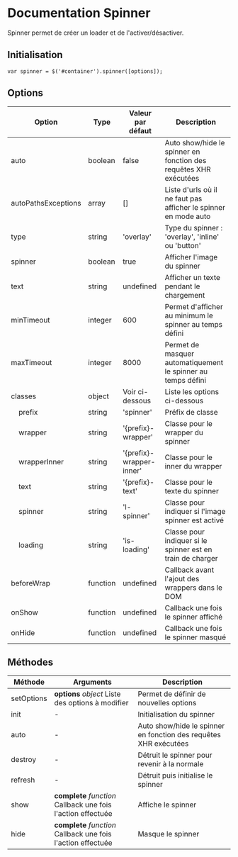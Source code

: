 # Documentation Spinner

Spinner permet de créer un loader et de l'activer/désactiver.

## Initialisation

    var spinner = $('#container').spinner([options]);


## Options

| Option                               | Type     | Valeur par défaut        | Description                                                      |
|--------------------------------------|----------|--------------------------|------------------------------------------------------------------|
| auto                                 | boolean  | false                    | Auto show/hide le spinner en fonction des requêtes XHR exécutées |
| autoPathsExceptions                  | array    | []                       | Liste d'urls où il ne faut pas afficher le spinner en mode auto  |
| type                                 | string   | 'overlay'                | Type du spinner : 'overlay', 'inline' ou 'button'                |
| spinner                              | boolean  | true                     | Afficher l'image du spinner                                      |
| text                                 | string   | undefined                | Afficher un texte pendant le chargement                          |
| minTimeout                           | integer  | 600                      | Permet d'afficher au minimum le spinner au temps défini          |
| maxTimeout                           | integer  | 8000                     | Permet de masquer automatiquement le spinner au temps défini     |
| classes                              | object   | Voir ci-dessous          | Liste les options ci-dessous                                     |
| &nbsp;&nbsp;&nbsp;&nbsp;prefix       | string   | 'spinner'                | Préfix de classe                                                 |
| &nbsp;&nbsp;&nbsp;&nbsp;wrapper      | string   | '{prefix}-wrapper'       | Classe pour le wrapper du spinner                                |
| &nbsp;&nbsp;&nbsp;&nbsp;wrapperInner | string   | '{prefix}-wrapper-inner' | Classe pour le inner du wrapper                                  |
| &nbsp;&nbsp;&nbsp;&nbsp;text         | string   | '{prefix}-text'          | Classe pour le texte du spinner                                  |
| &nbsp;&nbsp;&nbsp;&nbsp;spinner      | string   | 'l-spinner'              | Classe pour indiquer si l'image spinner est activé               |
| &nbsp;&nbsp;&nbsp;&nbsp;loading      | string   | 'is-loading'             | Classe pour indiquer si le spinner est en train de charger       |
| beforeWrap                           | function | undefined                | Callback avant l'ajout des wrappers dans le DOM                  |
| onShow                               | function | undefined                | Callback une fois le spinner affiché                             |
| onHide                               | function | undefined                | Callback une fois le spinner masqué                              |

## Méthodes

| Méthode    | Arguments                                                    | Description                                                      |
|------------|--------------------------------------------------------------|------------------------------------------------------------------|
| setOptions | **options** *object* Liste des options à modifier            | Permet de définir de nouvelles options                           |
| init       | -                                                            | Initialisation du spinner                                        |
| auto       | -                                                            | Auto show/hide le spinner en fonction des requêtes XHR exécutées |
| destroy    | -                                                            | Détruit le spinner pour revenir à la normale                     |
| refresh    | -                                                            | Détruit puis initialise le spinner                               |
| show       | **complete** *function* Callback une fois l'action effectuée | Affiche le spinner                                               |
| hide       | **complete** *function* Callback une fois l'action effectuée | Masque le spinner                                                |